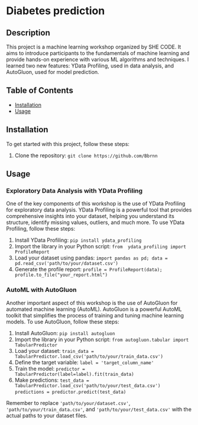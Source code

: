 #  Diabetes prediction

##  Description

This project is a machine learning workshop organized by SHE CODE. It aims to introduce participants to the fundamentals of machine learning and provide hands-on experience with various ML algorithms and techniques. I learned two new features: YData Profiling, used in data analysis, and AutoGluon, used for model prediction.

## Table of Contents

- [Installation](#installation)
- [Usage](#usage)
  

## Installation

To get started with this project, follow these steps:

1. Clone the repository: `git clone https://github.com/Bbrnn`

## Usage

### Exploratory Data Analysis with YData Profiling
One of the key components of this workshop is the use of YData Profiling for exploratory data analysis. YData Profiling is a powerful tool that provides comprehensive insights into your dataset, helping you understand its structure, identify missing values, outliers, and much more. To use YData Profiling, follow these steps:

1. Install YData Profiling: `pip install ydata_profiling`
2. Import the library in your Python script: `from  ydata_profiling import ProfileReport`
3. Load your dataset using pandas: `import pandas as pd; data = pd.read_csv('path/to/your/dataset.csv')`
4. Generate the profile report: `profile = ProfileReport(data); profile.to_file("your_report.html")`

### AutoML with AutoGluon
Another important aspect of this workshop is the use of AutoGluon for automated machine learning (AutoML). AutoGluon is a powerful AutoML toolkit that simplifies the process of training and tuning machine learning models. To use AutoGluon, follow these steps:

1. Install AutoGluon: `pip install autogluon`
2. Import the library in your Python script: `from autogluon.tabular import TabularPredictor`
3. Load your dataset: `train_data = TabularPredictor.load_csv('path/to/your/train_data.csv')`
4. Define the target variable: `label = 'target_column_name'`
5. Train the model: `predictor = TabularPredictor(label=label).fit(train_data)`
6. Make predictions: `test_data = TabularPredictor.load_csv('path/to/your/test_data.csv')`<br>
    `predictions = predictor.predict(test_data)`

Remember to replace `'path/to/your/dataset.csv'`, `'path/to/your/train_data.csv'`, and `'path/to/your/test_data.csv'` with the actual paths to your dataset files.

